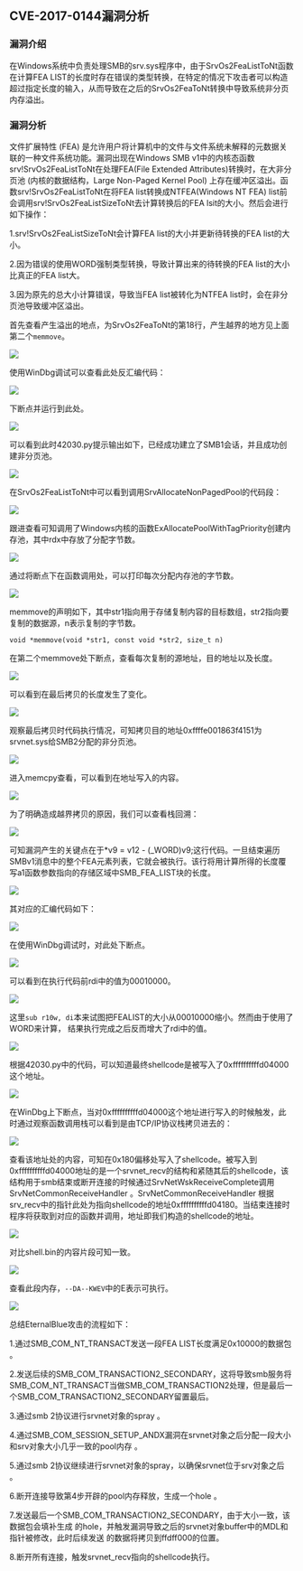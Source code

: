 ## CVE-2017-0144漏洞分析

### 漏洞介绍

在Windows系统中负责处理SMB的srv.sys程序中，由于SrvOs2FeaListToNt函数在计算FEA LIST的长度时存在错误的类型转换，在特定的情况下攻击者可以构造超过指定长度的输入，从而导致在之后的SrvOs2FeaToNt转换中导致系统非分页内存溢出。

### 漏洞分析

文件扩展特性 (FEA) 是允许用户将计算机中的文件与文件系统未解释的元数据关联的一种文件系统功能。漏洞出现在Windows SMB v1中的内核态函数srv!SrvOs2FeaListToNt在处理FEA(File Extended Attributes)转换时，在大非分页池 (内核的数据结构，Large Non-Paged Kernel Pool) 上存在缓冲区溢出。函数srv!SrvOs2FeaListToNt在将FEA list转换成NTFEA(Windows NT FEA) list前会调用srv!SrvOs2FeaListSizeToNt去计算转换后的FEA lsit的大小。然后会进行如下操作：

1.srv!SrvOs2FeaListSizeToNt会计算FEA list的大小并更新待转换的FEA list的大小。

2.因为错误的使用WORD强制类型转换，导致计算出来的待转换的FEA list的大小比真正的FEA list大。

3.因为原先的总大小计算错误，导致当FEA list被转化为NTFEA list时，会在非分页池导致缓冲区溢出。

首先查看产生溢出的地点，为SrvOs2FeaToNt的第18行，产生越界的地方见上面第二个`memmove`。

![](img/1.PNG)

使用WinDbg调试可以查看此处反汇编代码：

![](img/2.PNG)

下断点并运行到此处。

![](img/3.PNG)

可以看到此时42030.py提示输出如下，已经成功建立了SMB1会话，并且成功创建非分页池。

![](img/4.PNG)

在SrvOs2FeaListToNt中可以看到调用SrvAllocateNonPagedPool的代码段：

![](img/5.PNG)

跟进查看可知调用了Windows内核的函数ExAllocatePoolWithTagPriority创建内存池，其中rdx中存放了分配字节数。

![](img/6.PNG)

通过将断点下在函数调用处，可以打印每次分配内存池的字节数。

![](img/7.PNG)

memmove的声明如下，其中str1指向用于存储复制内容的目标数组，str2指向要复制的数据源，n表示复制的字节数。

```
void *memmove(void *str1, const void *str2, size_t n)
```

在第二个memmove处下断点，查看每次复制的源地址，目的地址以及长度。

![](img/8.PNG)

可以看到在最后拷贝的长度发生了变化。

![](img/9.PNG)

观察最后拷贝时代码执行情况，可知拷贝目的地址0xffffe001863f4151为srvnet.sys给SMB2分配的非分页池。

![](img/10.PNG)

进入memcpy查看，可以看到在地址写入的内容。

![](img/11.PNG)

为了明确造成越界拷贝的原因，我们可以查看栈回溯：

![](img/12.PNG)

可知漏洞产生的关键点在于*v9 = v12 - (_WORD)v9;这行代码。一旦结束遍历SMBv1消息中的整个FEA元素列表，它就会被执行。该行将用计算所得的长度覆写a1函数参数指向的存储区域中SMB_FEA_LIST块的长度。

![](img/13.PNG)

其对应的汇编代码如下：

![](img/14.PNG)

在使用WinDbg调试时，对此处下断点。

![](img/15.PNG)

可以看到在执行代码前rdi中的值为00010000。

![](img/16.PNG)

这里`sub r10w, di`本来试图把FEALIST的大小从00010000缩小。然而由于使用了WORD来计算，
结果执行完成之后反而增大了rdi中的值。

![](img/17.PNG)

根据42030.py中的代码，可以知道最终shellcode是被写入了0xffffffffffd04000这个地址。

![](img/18.PNG)

在WinDbg上下断点，当对0xffffffffffd04000这个地址进行写入的时候触发，此时通过观察函数调用栈可以看到是由TCP/IP协议栈拷贝进去的：

![](img/19.PNG)

查看该地址处的内容，可知在0x180偏移处写入了shellcode。被写入到0xffffffffffd04000地址的是一个srvnet_recv的结构和紧随其后的shellcode，该结构用于smb结束或断开连接的时候通过SrvNetWskReceiveComplete调用SrvNetCommonReceiveHandler 。SrvNetCommonReceiveHandler 根据srv_recv中的指针此处为指向shellcode的地址0xffffffffffd04180。当结束连接时程序将获取到对应的函数并调用，地址即我们构造的shellcode的地址。

![](img/20.PNG)

对比shell.bin的内容片段可知一致。

![](img/21.PNG)

查看此段内存，`--DA--KWEV`中的E表示可执行。

![](img/22.PNG)

总结EternalBlue攻击的流程如下：

1.通过SMB_COM_NT_TRANSACT发送一段FEA LIST长度满足0x10000的数据包 。

2.发送后续的SMB_COM_TRANSACTION2_SECONDARY，这将导致smb服务将SMB_COM_NT_TRANSACT当做SMB_COM_TRANSACTION2处理，但是最后一个SMB_COM_TRANSACTION2_SECONDARY留置最后。

3.通过smb 2协议进行srvnet对象的spray 。

4.通过SMB_COM_SESSION_SETUP_ANDX漏洞在srvnet对象之后分配一段大小和srv对象大小几乎一致的pool内存 。

5.通过smb 2协议继续进行srvnet对象的spray，以确保srvnet位于srv对象之后 。

6.断开连接导致第4步开辟的pool内存释放，生成一个hole 。

7.发送最后一个SMB_COM_TRANSACTION2_SECONDARY，由于大小一致，该数据包会填补生成 的hole，并触发漏洞导致之后的srvnet对象buffer中的MDL和指针被修改，此时后续发送 的数据将拷贝到ffdff000的位置。 

8.断开所有连接，触发srvnet_recv指向的shellcode执行。